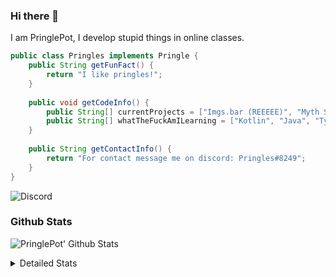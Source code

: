 ### Hi there 👋

I am PringlePot, I develop stupid things in online classes. 

```java
public class Pringles implements Pringle {
    public String getFunFact() {
        return "I like pringles!";
    }
    
    public void getCodeInfo() {
        public String[] currentProjects = ["Imgs.bar (REEEEE)", "Myth Sniper (Dead)"];
        public String[] whatTheFuckAmILearning = ["Kotlin", "Java", "Typescript", "NextJS"];
    }
    
    public String getContactInfo() {
        return "For contact message me on discord: Pringles#8249";
    }
}
```
![Discord](https://discord.c99.nl/widget/theme-1/226911291636318208.png)


### Github Stats
![PringlePot' Github Stats](https://github-readme-stats.vercel.app/api?username=PringlePot&show_icons=true&theme=dark)

<details>
  <summary>Detailed Stats</summary>
    
<!--START_SECTION:waka-->
![Lines of code](https://img.shields.io/badge/From%20Hello%20World%20I%27ve%20Written-84866%20lines%20of%20code-blue)

**🐱 My Github Data** 

> 🏆 247 Contributions in the Year 2021
 > 
> 📦 85.9 kB Used in Github's Storage 
 > 
> 💼 Opted to Hire
 > 
> 📜 6 Public Repositories 
 > 
> 🔑 9 Private Repositories  
 > 
**I'm an Early 🐤** 

```text
🌞 Morning    41 commits     █████░░░░░░░░░░░░░░░░░░░░   19.9% 
🌆 Daytime    76 commits     █████████░░░░░░░░░░░░░░░░   36.89% 
🌃 Evening    89 commits     ██████████░░░░░░░░░░░░░░░   43.2% 
🌙 Night      0 commits      ░░░░░░░░░░░░░░░░░░░░░░░░░   0.0%

```
📅 **I'm Most Productive on Sunday** 

```text
Monday       33 commits     ████░░░░░░░░░░░░░░░░░░░░░   16.02% 
Tuesday      7 commits      ░░░░░░░░░░░░░░░░░░░░░░░░░   3.4% 
Wednesday    27 commits     ███░░░░░░░░░░░░░░░░░░░░░░   13.11% 
Thursday     37 commits     ████░░░░░░░░░░░░░░░░░░░░░   17.96% 
Friday       25 commits     ███░░░░░░░░░░░░░░░░░░░░░░   12.14% 
Saturday     32 commits     ████░░░░░░░░░░░░░░░░░░░░░   15.53% 
Sunday       45 commits     █████░░░░░░░░░░░░░░░░░░░░   21.84%

```


📊 **This Week I Spent My Time On** 

```text
💬 Programming Languages: 
TypeScript               19 hrs 38 mins      ████████████████████░░░░░   80.93% 
EJS                      1 hr 26 mins        █░░░░░░░░░░░░░░░░░░░░░░░░   5.92% 
JSON                     1 hr 11 mins        █░░░░░░░░░░░░░░░░░░░░░░░░   4.88% 
Go                       45 mins             ░░░░░░░░░░░░░░░░░░░░░░░░░   3.14% 
Other                    43 mins             ░░░░░░░░░░░░░░░░░░░░░░░░░   3.0%

🔥 Editors: 
IntelliJ                 24 hrs 15 mins      █████████████████████████   100.0%

```

**I Mostly Code in Java** 

```text
Java                     5 repos             ██████████████░░░░░░░░░░░   55.56% 
Python                   1 repo              ██░░░░░░░░░░░░░░░░░░░░░░░   11.11% 
Kotlin                   1 repo              ██░░░░░░░░░░░░░░░░░░░░░░░   11.11% 
JavaScript               1 repo              ██░░░░░░░░░░░░░░░░░░░░░░░   11.11% 
CSS                      1 repo              ██░░░░░░░░░░░░░░░░░░░░░░░   11.11%

```



<!--END_SECTION:waka-->
</details>

